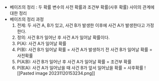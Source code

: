 - 베이즈의 정리 : 두 확률 변수의 사전 확률과 조건부 확률(사후 확률) 사이의 관계에 대한 정리
- 베이즈의 정리 과정
	1. 전제: 두 사건 A, B가 있고, 사건 B가 발생한 이후에 사건 A가 발생한다고 가정한다.
	2. 정의: 사건 B가 일어난 후 사건 A가 일어날 확률이다.
	3. P(A): 사건 A가 일어날 확률
	4. P(B): 사건 B가 일어날 확률 = 사건 A가 발생하기 전 사건 B가 일어날 확률 = 사전확률
	5. P(A¦B): 사건 B가 일어난 후 사건 A가 일어날 확률 = 조건부 확률
	6. P(B¦A): 사건 A가 일어났을 때 사건 B가 앞서 일어났을 확률 = 사후확률
![[Pasted image 20231120153234.png]]
